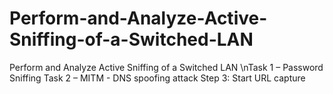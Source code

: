 # Perform-and-Analyze-Active-Sniffing-of-a-Switched-LAN
Perform and Analyze Active Sniffing of a Switched LAN
\\nTask 1 – Password Sniffing
Task 2 – MITM - DNS spoofing attack
Step 3: Start URL capture
